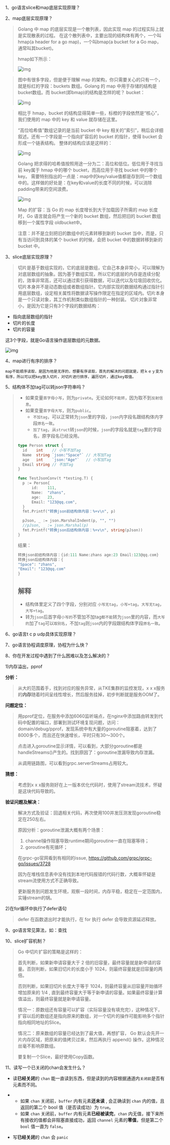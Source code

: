 1、go语言slice和map底层实现原理？

2、map底层实现原理？

> Golang 中 map 的底层实现是一个散列表，因此实现 map 的过程实际上就是实现散表的过程。
> 在这个散列表中，主要出现的结构体有两个，一个叫hmap(a header for a go map)，一个叫bmap(a bucket for a Go map，通常叫其bucket)。
>
> hmap如下所示：
>
> ![img](http://www.topgoer.cn/uploads/blog/202104/attach_16778bb1faac1ea3.png)



> 图中有很多字段，但是便于理解 map 的架构，你只需要关心的只有一个，就是标红的字段：buckets 数组。Golang 的 map 中用于存储的结构是 bucket数组。而 bucket(即bmap)的结构是怎样的呢？
> bucket：
>
> ![img](http://www.topgoer.cn/uploads/blog/202104/attach_16778bb53eb6d643.png)

> 相比于 hmap，bucket 的结构显得简单一些，标橙的字段依然是“核心”，我们使用的 map 中的 key 和 value 就存储在这里。
>
> “高位哈希值”数组记录的是当前 bucket 中 key 相关的”索引”，稍后会详细叙述。还有一个字段是一个指向扩容后的 bucket 的指针，使得 bucket 会形成一个链表结构。
> 整体的结构应该是这样的：
>
> ![img](http://www.topgoer.cn/uploads/blog/202104/attach_16778bbcf3d8904e.png)
>
> Golang 把求得的哈希值按照用途一分为二：高位和低位。低位用于寻找当前 key属于 hmap 中的哪个 bucket，而高位用于寻找 bucket 中的哪个 key。
> 需要特别指出的一点是：map中的key/value值都是存到同一个数组中的。这样做的好处是：在key和value的长度不同的时候，可以消除padding带来的空间浪费。
>
> ![img](http://www.topgoer.cn/uploads/blog/202104/attach_16778bc2077dd9d7.png)
>
> Map 的扩容：当 Go 的 map 长度增长到大于加载因子所需的 map 长度时，Go 语言就会将产生一个新的 bucket 数组，然后把旧的 bucket 数组移到一个属性字段 oldbucket中。
>
> 注意：并不是立刻把旧的数组中的元素转移到新的 bucket 当中，而是，只有当访问到具体的某个 bucket 的时候，会把 bucket 中的数据转移到新的 bucket 中。

3、slice底层实现原理？

> 切片是基于数组实现的，它的底层是数组，它自己本身非常小，可以理解为对底层数组的抽象。因为基于数组实现，所以它的底层的内存是连续分配的，效率非常高，还可以通过索引获得数据，可以迭代以及垃圾回收优化。
> 切片本身并不是动态数组或者数组指针。它内部实现的数据结构通过指针引用底层数组，设定相关属性将数据读写操作限定在指定的区域内。切片本身是一个只读对象，其工作机制类似数组指针的一种封装。
> 切片对象非常小，是因为它是只有3个字段的数据结构：

- 指向底层数组的指针
- 切片的长度
- 切片的容量

这3个字段，就是Go语言操作底层数组的元数据。

![img](http://www.topgoer.cn/uploads/blog/202104/attach_16778ba69a10ebd8.png)

4、map进行有序的排序？

```text
map不能顺序读取，是因为他是无序的，想要有序读取，首先的解决的问题就是，把ｋｅｙ变为有序，所以可以把key放入切片，对切片进行排序，遍历切片，通过key取值。
```

5、结构体不加tag可以转json字符串吗？

> - 如果变量`首字母小写`，则为`private`。无论如何`不能转`，因为取不到`反射信息`。
> - 如果变量`首字母大写`，则为`public`。
>   - `不加tag`，可以正常转为`json`里的字段，`json`内字段名跟结构体内字段`原名一致`。
>   - `加了tag`，从`struct`转`json`的时候，`json`的字段名就是`tag`里的字段名，原字段名已经没用。
>
> ```go
> type Person struct {
> 	id    int    // 小写不加Tag
> 	Name  string `json:"Space"` // 大写加Tag
> 	age   int    `json:"Age"`   // 小写加Tag
> 	Email string // 不加Tag
> }
> 
> func TestJsonConv(t *testing.T) {
> 	p := Person{
> 		id:    111,
> 		Name:  "zhans",
> 		age:   23,
> 		Email: "123@qq.com",
> 	}
> 	fmt.Printf("转换json前结构体内容：%+v\n", p)
> 
> 	pJson, _ := json.MarshalIndent(p, "", "")
> 	//pJson, _ := json.Marshal(p)
> 	fmt.Printf("转换json后结构体内容：%+v\n", string(pJson))
> }
> ```
>
> 结果：
>
> ```go
> 转换json前结构体内容：{id:111 Name:zhans age:23 Email:123@qq.com}
> 转换json后结构体内容：{
> "Space": "zhans",
> "Email": "123@qq.com"
> }
> ```
>
> ## 解释
>
> - 结构体里定义了四个字段，分别对应 `小写无tag`，`小写+tag`，`大写无tag`，`大写+tag`。
> - 转为`json`后首字母`小写的`不管加不加tag`都不能`转为`json`里的内容，而`大写的`加了`tag`可以`取别名`，不加`tag`则`json`内的字段跟结构体字段`原名一致`。

6、go语言t c p udp具体实现原理？



7、go语言协程调度原理，协程为什么快？



8、你在开发过程中遇到了什么困难以及怎么解决的？

1)内存溢出，pprof

**分析：**

> 从大的范围着手，找到对应的服务异常，从TKE集群的监控发现，x x x服务的**内存**随着时间呈线性增长，然后服务挂掉，初步判断就是服务OOM了。

**问题定位：**

> 用pprof定位，在服务中添加6060监听端点，在nginx中添加路由转发到代码中配置的端口，部署到测试环境复现问题，访问：domain/debug/pprof，发现系统中有大量的goroutine阻塞着，达到了8000多个，而且还在快速增长，平时只有30～300个。
>
> 点击进入goroutine显示详情，可以看到，大部分goroutine都是handleStreams()产生的。找到原因了：goroutine泄漏导致内存泄漏。
>
> 从调用链路图，可以看到grpc.serverStreams占用较大。



 **猜想：**

> 考虑到x x x服务刚好在上一版本优化代码时，使用了stream流技术，怀疑是这块代码导致的。

**验证问题及解决：**

> 解决方式及验证：回退相关代码，再次使用100并发压测发现goroutine稳定在250左右。
>
> 原因分析：goroutine泄漏大概有两个场景：
>
> 1. channel操作阻塞导致runtime期间goroutine一直在阻塞等待；
> 2. goroutine有死循环；
>
> 在grpc-go官网看到有相同的issue, https://github.com/grpc/grpc-go/issues/3728
>
> 因为在堆栈信息表中没有找到本地代码报错的代码行数，大概率怀疑是stream流使用方式不正确导致。
>
> 更新服务到问题发生环境，观察一段时间，内存平稳，稳定在一定范围内，实锤stream的锅。



2)在for循环中执行了defer语句

> defer 在函数退出时才能执行，在 for 执行 defer 会导致资源延迟释放。

9、go语言常见算法，如：查找



10、slice扩容机制？

> Go 中切片扩容的策略是这样的：
>
> 首先判断，如果新申请容量大于 2 倍的旧容量，最终容量就是新申请的容量。否则判断，如果旧切片的长度小于 1024，则最终容量就是旧容量的两倍。
>
> 否则判断，如果旧切片长度大于等于 1024，则最终容量从旧容量开始循环增加原来的 1/4 , 直到最终容量大于等于新申请的容量。如果最终容量计算值溢出，则最终容量就是新申请容量。
>
> 情况一：原数组还有容量可以扩容（实际容量没有填充完），这种情况下，扩容以后的数组还是指向原来的数组，对一个切片的操作可能影响多个指针指向相同地址的Slice。
>
> 情况二：原来数组的容量已经达到了最大值，再想扩容， Go 默认会先开一片内存区域，把原来的值拷贝过来，然后再执行 append() 操作。这种情况丝毫不影响原数组。
>
> 要复制一个Slice，最好使用Copy函数。



11、读写一个已关闭的chan会发生什么？

- 读**已经关闭**的 `chan` 能一直读到东西，但是读到的内容根据通道内`关闭前`是否有元素而不同。

- - 如果 `chan` 关闭前，`buffer` 内有元素**还未读** , 会正确读到 `chan` 内的值，且返回的第二个 bool 值（是否读成功）为 `true`。
  - 如果 `chan` 关闭前，`buffer` 内有元素**已经被读完**，`chan` 内无值，接下来所有接收的值都会非阻塞直接成功，返回 `channel` 元素的**零值**，但是第二个 `bool` 值一直为 `false`。

- 写**已经关闭**的 `chan` 会 `panic`
